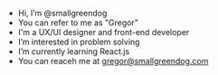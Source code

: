- Hi, I’m @smallgreendog
- You can refer to me as "Gregor"
- I'm a UX/UI designer and front-end developer
- I’m interested in problem solving
- I’m currently learning React.js
- You can reaceh me at gregor@smallgreendog.com

<!---
smallgreendog/smallgreendog is a ✨ special ✨ repository because its `README.md` (this file) appears on your GitHub profile.
You can click the Preview link to take a look at your changes.
--->

